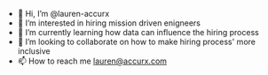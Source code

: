 - 👋 Hi, I’m @lauren-accurx
- 👀 I’m interested in hiring mission driven enigneers 
- 🌱 I’m currently learning how data can influence the hiring process
- 💞️ I’m looking to collaborate on how to make hiring process' more inclusive 
- 📫 How to reach me lauren@accurx.com 

<!---
lauren-accurx/lauren-accurx is a ✨ special ✨ repository because its `README.md` (this file) appears on your GitHub profile.
You can click the Preview link to take a look at your changes.
--->
